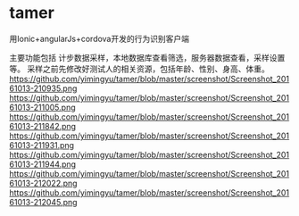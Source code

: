 # tamer
用Ionic+angularJs+cordova开发的行为识别客户端

主要功能包括 计步数据采样，本地数据库查看筛选，服务器数据查看，采样设置等。
采样之前先修改好测试人的相关资源，包括年龄、性别、身高、体重。
https://github.com/yimingyu/tamer/blob/master/screenshot/Screenshot_20161013-210935.png
https://github.com/yimingyu/tamer/blob/master/screenshot/Screenshot_20161013-211005.png
https://github.com/yimingyu/tamer/blob/master/screenshot/Screenshot_20161013-211842.png
https://github.com/yimingyu/tamer/blob/master/screenshot/Screenshot_20161013-211931.png
https://github.com/yimingyu/tamer/blob/master/screenshot/Screenshot_20161013-211944.png
https://github.com/yimingyu/tamer/blob/master/screenshot/Screenshot_20161013-212022.png
https://github.com/yimingyu/tamer/blob/master/screenshot/Screenshot_20161013-212045.png


